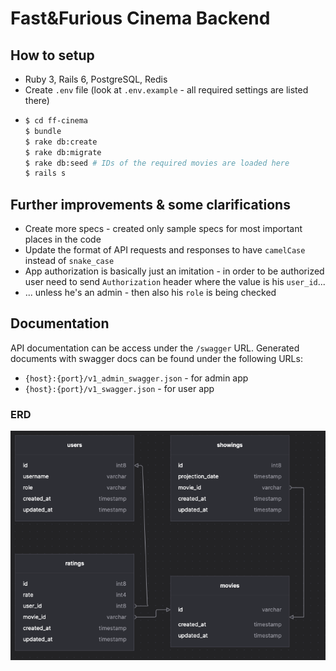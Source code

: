 # Fast&Furious Cinema Backend

## How to setup
* Ruby 3, Rails 6, PostgreSQL, Redis
* Create `.env` file (look at `.env.example` - all required settings are listed there)
*
    ```sh
    $ cd ff-cinema
    $ bundle
    $ rake db:create
    $ rake db:migrate
    $ rake db:seed # IDs of the required movies are loaded here
    $ rails s
    ```

## Further improvements & some clarifications
* Create more specs - created only sample specs for most important places in the code
* Update the format of API requests and responses to have `camelCase` instead of `snake_case`
* App authorization is basically just an imitation - in order to be authorized user need to send `Authorization` header where the value is his `user_id`...
* ... unless he's an admin - then also his `role` is being checked


## Documentation
API documentation can be access under the `/swagger` URL.
Generated documents with swagger docs can be found under  the following URLs:
* `{host}:{port}/v1_admin_swagger.json` - for admin app
* `{host}:{port}/v1_swagger.json` - for user app

### ERD

![ERD](documentation-assets/erd.png)
